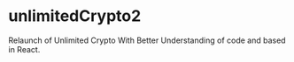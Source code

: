 # unlimitedCrypto2
Relaunch of Unlimited Crypto With Better Understanding of code and based in React. 
